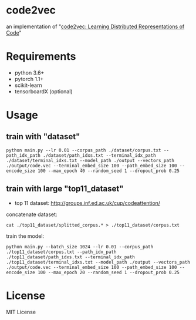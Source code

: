 # code2vec
an implementation of "[code2vec: Learning Distributed Representations of Code](https://arxiv.org/abs/1803.09473)"


# Requirements
* python 3.6+
* pytorch 1.1+
* scikit-learn
* tensorboardX (optional)


# Usage

## train with "dataset"

```
python main.py --lr 0.01 --corpus_path ./dataset/corpus.txt --path_idx_path ./dataset/path_idxs.txt --terminal_idx_path ./dataset/terminal_idxs.txt --model_path ./output --vectors_path ./output/code.vec --terminal_embed_size 100 --path_embed_size 100 --encode_size 100 --max_epoch 40 --random_seed 1 --dropout_prob 0.25
```


## train with large "top11_dataset"

* top 11 dataset: http://groups.inf.ed.ac.uk/cup/codeattention/

concatenate dataset:

```
cat ./top11_dataset/splitted_corpus.* > ./top11_dataset/corpus.txt
```

train the model:

```
python main.py --batch_size 1024 --lr 0.01 --corpus_path ./top11_dataset/corpus.txt --path_idx_path ./top11_dataset/path_idxs.txt --terminal_idx_path ./top11_dataset/terminal_idxs.txt --model_path ./output --vectors_path ./output/code.vec --terminal_embed_size 100 --path_embed_size 100 --encode_size 100 --max_epoch 20 --random_seed 1 --dropout_prob 0.25
```


# License
MIT License
